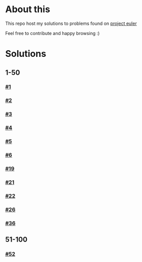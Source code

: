 # About this

This repo host my solutions to problems found on [project euler](wwww.projecteuler.net)

Feel free to contribute and happy browsing :)


# Solutions
## 1-50

### [#1](https://github.com/Kafiil/project-euler/tree/master/problems/1)
### [#2](https://github.com/Kafiil/project-euler/tree/master/problems/2)
### [#3](https://github.com/Kafiil/project-euler/tree/master/problems/3)
### [#4](https://github.com/Kafiil/project-euler/tree/master/problems/4)
### [#5](https://github.com/Kafiil/project-euler/tree/master/problems/5)
### [#6](https://github.com/Kafiil/project-euler/tree/master/problems/6)
### [#19](https://github.com/Kafiil/project-euler/tree/master/problems/19)
### [#21](https://github.com/Kafiil/project-euler/tree/master/problems/21)
### [#22](https://github.com/Kafiil/project-euler/tree/master/problems/22)
### [#26](https://github.com/Kafiil/project-euler/tree/master/problems/26)
### [#36](https://github.com/Kafiil/project-euler/tree/master/problems/36)


## 51-100
### [#52](https://github.com/Kafiil/project-euler/tree/master/problems/52)